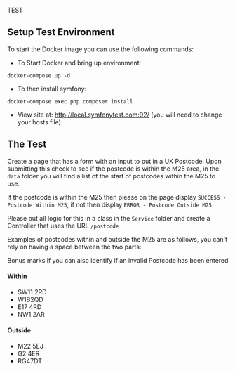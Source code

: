 TEST
## Setup Test Environment

To start the Docker image you can use the following commands:

- To Start Docker and bring up environment:

`docker-compose up -d`

- To then install symfony:

`docker-compose exec php composer install`

- View site at: http://local.symfonytest.com:92/ (you will need to change your hosts file)

## The Test

Create a page that has a form with an input to put in a UK Postcode. Upon submitting this check to see if the postcode 
is within the M25 area, in the `data` folder you will find a list of the start of postcodes within the M25 to use.

If the postcode is within the M25 then please on the page display `SUCCESS - Postcode Within M25`, if not then display
`ERROR - Postcode Outside M25`

Please put all logic for this in a class in the `Service` folder and create a Controller that uses the URL `/postcode`

Examples of postcodes within and outside the M25 are as follows, you can't rely on having a space between the two parts:

Bonus marks if you can also identify if an invalid Postcode has been entered

#### Within

- SW11 2RD
- W1B2QD
- E17 4RD
- NW1 2AR

#### Outside

- M22 5EJ
- G2 4ER
- RG47DT
